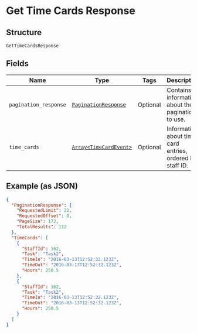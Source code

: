 
# Get Time Cards Response

## Structure

`GetTimeCardsResponse`

## Fields

| Name | Type | Tags | Description |
|  --- | --- | --- | --- |
| `pagination_response` | [`PaginationResponse`](../../doc/models/pagination-response.md) | Optional | Contains information about the pagination to use. |
| `time_cards` | [`Array<TimeCardEvent>`](../../doc/models/time-card-event.md) | Optional | Information about time card entries, ordered by staff ID. |

## Example (as JSON)

```json
{
  "PaginationResponse": {
    "RequestedLimit": 22,
    "RequestedOffset": 0,
    "PageSize": 172,
    "TotalResults": 112
  },
  "TimeCards": [
    {
      "StaffId": 162,
      "Task": "Task2",
      "TimeIn": "2016-03-13T12:52:32.123Z",
      "TimeOut": "2016-03-13T12:52:32.123Z",
      "Hours": 250.5
    },
    {
      "StaffId": 162,
      "Task": "Task2",
      "TimeIn": "2016-03-13T12:52:32.123Z",
      "TimeOut": "2016-03-13T12:52:32.123Z",
      "Hours": 250.5
    }
  ]
}
```

